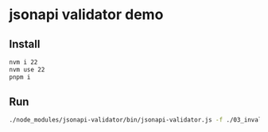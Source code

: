 # jsonapi validator demo

## Install

```bash
nvm i 22
nvm use 22
pnpm i
```

## Run

```bash
./node_modules/jsonapi-validator/bin/jsonapi-validator.js -f ./03_invalid_missing_property.json
```
